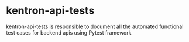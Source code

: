 # kentron-api-tests
kentron-api-tests is responsible to document all the automated functional test cases for backend apis using Pytest framework
